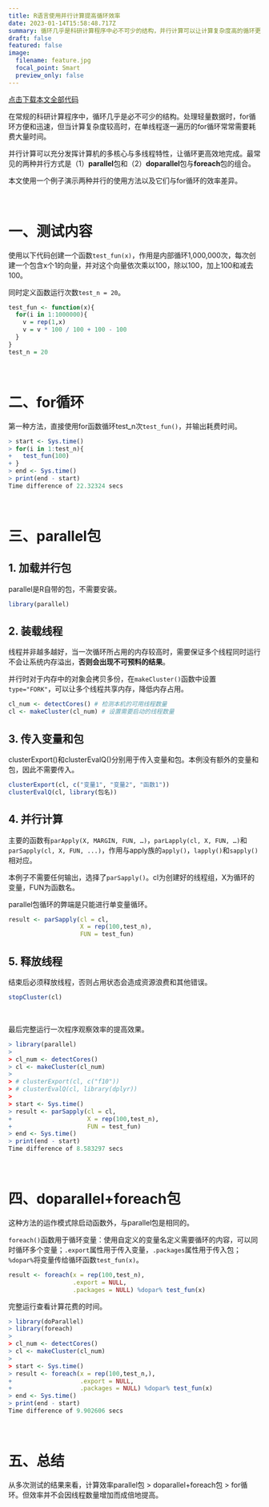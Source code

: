 ```yaml
---
title: R语言使用并行计算提高循环效率
date: 2023-01-14T15:58:48.717Z
summary: 循环几乎是科研计算程序中必不可少的结构，并行计算可以让计算复杂度高的循环更高效地完成。
draft: false
featured: false
image:
  filename: feature.jpg
  focal_point: Smart
  preview_only: false
---
```

[点击下载本文全部代码](R语言使用并行计算提高循环效率_代码_.R)

在常规的科研计算程序中，循环几乎是必不可少的结构。处理轻量数据时，for循环方便和迅速，但当计算复杂度较高时，在单线程逐一遍历的for循环常常需要耗费大量时间。

并行计算可以充分发挥计算机的多核心与多线程特性，让循环更高效地完成。最常见的两种并行方式是（1）**parallel**包和（2）**doparallel**包与**foreach**包的组合。

本文使用一个例子演示两种并行的使用方法以及它们与for循环的效率差异。

&nbsp;

# 一、测试内容

使用以下代码创建一个函数`test_fun(x)`，作用是内部循环1,000,000次，每次创建一个包含x个1的向量，并对这个向量依次乘以100，除以100，加上100和减去100。

同时定义函数运行次数`test_n = 20`。

```r
test_fun <- function(x){
  for(i in 1:1000000){
    v = rep(1,x)
    v = v * 100 / 100 + 100 - 100
  }
}
test_n = 20
```

&nbsp;

# 二、for循环

第一种方法，直接使用for函数循环test_n次`test_fun()`，并输出耗费时间。

```r
> start <- Sys.time()
> for(i in 1:test_n){
+   test_fun(100)
+ }
> end <- Sys.time()
> print(end - start)
Time difference of 22.32324 secs
```

&nbsp;

# 三、parallel包

## 1. 加载并行包

parallel是R自带的包，不需要安装。

```r
library(parallel)
```

## 2. 装载线程

线程并非越多越好，当一次循环所占用的内存较高时，需要保证多个线程同时运行不会让系统内存溢出，**否则会出现不可预料的结果**。

并行时对于内存中的对象会拷贝多份，在`makeCluster()`函数中设置`type="FORK"`，可以让多个线程共享内存，降低内存占用。

```r
cl_num <- detectCores() # 检测本机的可用线程数量
cl <- makeCluster(cl_num) # 设置需要启动的线程数量
```

## 3. 传入变量和包

clusterExport()和clusterEvalQ()分别用于传入变量和包。本例没有额外的变量和包，因此不需要传入。

```r
clusterExport(cl, c("变量1", "变量2", "函数1"))
clusterEvalQ(cl, library(包名))
```

## 4. 并行计算

主要的函数有`parApply(X, MARGIN, FUN, …)`，`parLapply(cl, X, FUN, …)`和`parSapply(cl, X, FUN, ...)`，作用与apply族的`apply()`，`lapply()`和`sapply()`相对应。

本例子不需要任何输出，选择了`parSapply()`。cl为创建好的线程组，X为循环的变量，FUN为函数名。

parallel包循环的弊端是只能进行单变量循环。

```r
result <- parSapply(cl = cl,
                    X = rep(100,test_n),
                    FUN = test_fun)
```

## 5. 释放线程

结束后必须释放线程，否则占用状态会造成资源浪费和其他错误。

```r
stopCluster(cl)
```

&nbsp;

最后完整运行一次程序观察效率的提高效果。

```r
> library(parallel)
> 
> cl_num <- detectCores() 
> cl <- makeCluster(cl_num)
> 
> # clusterExport(cl, c("f10"))
> # clusterEvalQ(cl, library(dplyr))
> 
> start <- Sys.time()
> result <- parSapply(cl = cl,
+                     X = rep(100,test_n),
+                     FUN = test_fun)
> end <- Sys.time()
> print(end - start)
Time difference of 8.583297 secs
```

&nbsp;

# 四、doparallel+foreach包

这种方法的运作模式除启动函数外，与parallel包是相同的。

`foreach()`函数用于循环变量：使用自定义的变量名定义需要循环的内容，可以同时循环多个变量；`.export`属性用于传入变量，`.packages`属性用于传入包；`%dopar%`将变量传给循环函数`test_fun(x)`。

```r
result <- foreach(x = rep(100,test_n),
                  .export = NULL,
                  .packages = NULL) %dopar% test_fun(x)
```

完整运行查看计算花费的时间。

```r
> library(doParallel)
> library(foreach)
> 
> cl_num <- detectCores()
> cl <- makeCluster(cl_num)
> 
> start <- Sys.time()
> result <- foreach(x = rep(100,test_n,),
+                   .export = NULL,
+                   .packages = NULL) %dopar% test_fun(x)
> end <- Sys.time()
> print(end - start)
Time difference of 9.902606 secs
```

&nbsp;

# 五、总结

从多次测试的结果来看，计算效率parallel包 > doparallel+foreach包 > for循环。但效率并不会因线程数量增加而成倍地提高。
